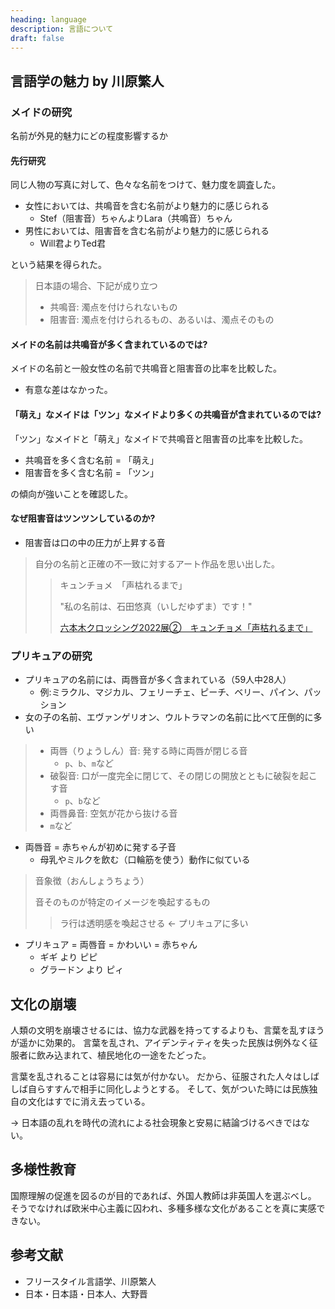 ```yaml
---
heading: language
description: 言語について
draft: false
---
```


## 言語学の魅力 by 川原繁人

### メイドの研究

名前が外見的魅力にどの程度影響するか

#### 先行研究

同じ人物の写真に対して、色々な名前をつけて、魅力度を調査した。

- 女性においては、共鳴音を含む名前がより魅力的に感じられる
  - Stef（阻害音）ちゃんよりLara（共鳴音）ちゃん
- 男性においては、阻害音を含む名前がより魅力的に感じられる
  - Will君よりTed君

という結果を得られた。

> 日本語の場合、下記が成り立つ
>
> - 共鳴音: 濁点を付けられないもの
> - 阻害音: 濁点を付けられるもの、あるいは、濁点そのもの

#### メイドの名前は共鳴音が多く含まれているのでは?

メイドの名前と一般女性の名前で共鳴音と阻害音の比率を比較した。

- 有意な差はなかった。

#### 「萌え」なメイドは「ツン」なメイドより多くの共鳴音が含まれているのでは?

「ツン」なメイドと「萌え」なメイドで共鳴音と阻害音の比率を比較した。

- 共鳴音を多く含む名前 = 「萌え」
- 阻害音を多く含む名前 = 「ツン」

の傾向が強いことを確認した。

#### なぜ阻害音はツンツンしているのか?

- 阻害音は口の中の圧力が上昇する音

> 自分の名前と正確の不一致に対するアート作品を思い出した。
>
> > キュンチョメ　「声枯れるまで」
> >
> > "私の名前は、石田悠真（いしだゆずま）です！"
> >
> > [六本木クロッシング2022展②　キュンチョメ「声枯れるまで」](https://ameblo.jp/conceptual-cafe/entry-12777520862.html)

### プリキュアの研究

- プリキュアの名前には、両唇音が多く含まれている（59人中28人）
  - 例:ミラクル、マジカル、フェリーチェ、ピーチ、ベリー、パイン、パッション
- 女の子の名前、エヴァンゲリオン、ウルトラマンの名前に比べて圧倒的に多い

> - 両唇（りょうしん）音: 発する時に両唇が閉じる音
>   - `p`、`b`、`m`など
> - 破裂音: 口が一度完全に閉じて、その閉じの開放とともに破裂を起こす音
>   - `p`、`b`など
> - 両唇鼻音: 空気が花から抜ける音
> - `m`など

- 両唇音 = 赤ちゃんが初めに発する子音
  - 母乳やミルクを飲む（口輪筋を使う）動作に似ている

> 音象徴（おんしょうちょう）
>
> 音そのものが特定のイメージを喚起するもの
>
> > ラ行は透明感を喚起させる ← プリキュアに多い

- プリキュア = 両唇音 = かわいい = 赤ちゃん
  - ギギ より ピピ
  - グラードン より ピィ

## 文化の崩壊

人類の文明を崩壊させるには、協力な武器を持ってするよりも、言葉を乱すほうが遥かに効果的。
言葉を乱され、アイデンティティを失った民族は例外なく征服者に飲み込まれて、植民地化の一途をたどった。

言葉を乱されることは容易には気が付かない。
だから、征服された人々はしばしば自らすすんで相手に同化しようとする。
そして、気がついた時には民族独自の文化はすでに消え去っている。

→ 日本語の乱れを時代の流れによる社会現象と安易に結論づけるべきではない。

## 多様性教育

国際理解の促進を図るのが目的であれば、外国人教師は非英国人を選ぶべし。
そうでなければ欧米中心主義に囚われ、多種多様な文化があることを真に実感できない。

## 参考文献

- フリースタイル言語学、川原繁人
- 日本・日本語・日本人、大野晋
